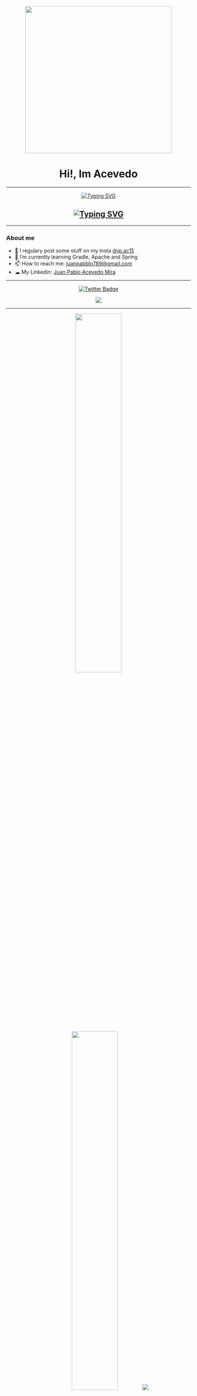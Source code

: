 <div id = "header" align = "center">
    <img src="https://media.giphy.com/media/xTk9ZZvJbApGt3vy3C/giphy.gif" width="400" aling >
    <h1 align = "center"> Hi!, Im Acevedo</h1>
</div>

---

<div id="Typer" align ="center">
    <a href="https://git.io/typing-svg"><img src="https://github.com/juanpabblo16?font=Fira+Code&duration=6000&pause=1000&center=true&vCenter=true&repeat=false&width=435&lines=Studying+systems+engineering..." alt="Typing SVG" /></a>
    <h2 align="center"><a href="https://git.io/typing-svg"><img src="https://github.com/juanpabblo16?font=Fira+Code&duration=6000&pause=1000&center=true&vCenter=true&width=435&lines=at+ICESI+university;8th+semester" alt="Typing SVG" /></a></h2>
</div>

---

### About me 

 - 📸 I regulary post some stuff on my insta [@jp.ac15](https://www.instagram.com/jp.ac15/)
 - 🌱 I’m currently learning Gradle, Apache and Spring
 - 📫 How to reach me: juanpabblo789@gmail.com
 - ☁ My Linkedin: [Juan Pablo Acevedo Mira](https://www.linkedin.com/in/juan-pablo-acevedo-mira-62b019190/)

---

<div id ="badges" align ="center">
    <a href="https://twitter.com/juanpabblo18" align ="center">
        <img src="https://img.shields.io/twitter/follow/juanpabblo18?color=blue&logo=twitter&style=for-the-badge" alt="Twitter Badge">
    </a>
</div>


<div id ="badges" align ="center">

[![](https://komarev.com/ghpvc/?username=juanpabblo16&label=PROFILE+VIEWS&style=for-the-badge)
](https://github.com/juanpabblo16)    

</div>


---


<p align="center">
  <img height="50%" width="auto" src ="https://github-readme-stats.vercel.app/api?username=juanpabblo16&show_icons=true&count_private=true&theme=darcula&hide_border=true&hide=issues,contribs&bg_color=00000000">
  <img height="50%" width="auto" src ="https://github-readme-stats.vercel.app/api/top-langs/?username=juanpabblo16&layout=compact&hide_border=true&theme=dark&bg_color=00000000&langs_count=6&hide=jupyter%20notebook,tex,css,php&exclude_repo=Pacman-AI">
  <img src ="https://github-readme-streak-stats.herokuapp.com?user=juanpabblo16&theme=darcula&hide_border=true&background=FFFFFF00">
  <br>
  <br>
  <a href="https://www.buymeacoffee.com/juanpabblo3"> <img align="center" src="https://cdn.buymeacoffee.com/buttons/v2/default-orange.png" height="50" width="210" alt="aveek.saha" /></a>
</p>

<!-- <p align="center">
  <img align="left" src ="https://github-readme-stats.vercel.app/api/pin/?username=juanpabblo16&repo=ytdx">
  <img align="right" src ="https://github-readme-stats.vercel.app/api/pin/?username=juanpabblo16&repo=pixel-weather">
</p> -->


---
### Languajes and Frameworks

[![My Skills](https://skillicons.dev/icons?i=java,py,nodejs,spring,gradle,maven,mysql,postman,scala,react,js,html,css,materialui,nextjs)
](https://github.com/juanpabblo16)
## Tools

[![My Tools](https://skillicons.dev/icons?i=ps,ae,idea,linkedin,vscode,eclipse,git,github,gitlab,discord)
](https://github.com/juanpabblo16)

---

### Trends:

<div id ="badges" align ="center">
    
[![GitHub Trends SVG](https://api.githubtrends.io/user/svg/juanpabblo16/repos?time_range=one_year&include_private=True&group=private&loc_metric=changed&theme=dark)
](https://github.com/juanpabblo16)
</div>


---

